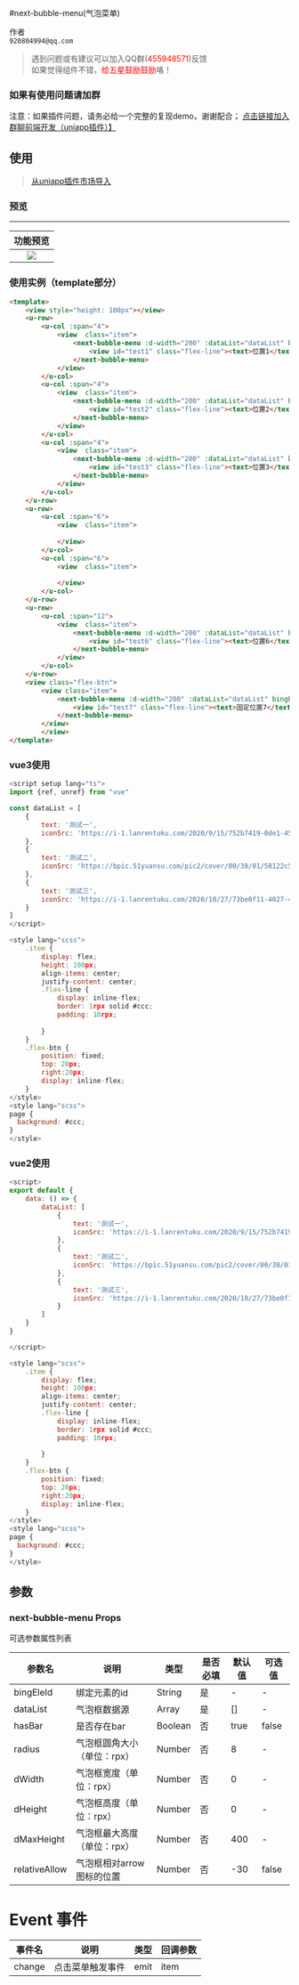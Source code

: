 #next-bubble-menu(气泡菜单)

作者   
`920804994@qq.com`

> 遇到问题或有建议可以加入QQ群(<font color=#f00>455948571</font>)反馈  
> 如果觉得组件不错，<font color=#f00>给五星鼓励鼓励</font>咯！

### 如果有使用问题请加群

注意：如果插件问题，请务必给一个完整的复现demo，谢谢配合；
[点击链接加入群聊前端开发（uniapp插件）】](https://qm.qq.com/q/S1bJzQfJAG)

## 使用

>[从uniapp插件市场导入](https://ext.dcloud.net.cn/plugin?name=next-bubble-menu)



### 预览

***

|                 						功能预览               				   		        	|   
| :-----------------------------------------------------------------------: |
| ![](https://lixueshiaa.github.io/webtest/www/static/next-bubble-menu.gif) |



###  使用实例（template部分）
```html
<template>
	<view style="height: 100px"></view>
	<u-row>
		<u-col :span="4">
			<view  class="item">
				<next-bubble-menu :d-width="200" :dataList="dataList" bingEleId="test1">
					<view id="test1" class="flex-line"><text>位置1</text></view>
				</next-bubble-menu>
			</view>
		</u-col>
		<u-col :span="4">
			<view  class="item">
				<next-bubble-menu :d-width="200" :dataList="dataList" bingEleId="test2">
					<view id="test2" class="flex-line"><text>位置2</text></view>
				</next-bubble-menu>
			</view>
		</u-col>
		<u-col :span="4">
			<view  class="item">
				<next-bubble-menu :d-width="200" :dataList="dataList" bingEleId="test3">
					<view id="test3" class="flex-line"><text>位置3</text></view>
				</next-bubble-menu>
			</view>
		</u-col>
	</u-row>
	<u-row>
		<u-col :span="6">
			<view  class="item">
				
			</view>
		</u-col>
		<u-col :span="6">
			<view  class="item">
			
			</view>
		</u-col>
	</u-row>
	<u-row>
		<u-col :span="12">
			<view  class="item">
				<next-bubble-menu :d-width="200" :dataList="dataList" bingEleId="test6">
					<view id="test6" class="flex-line"><text>位置6</text></view>
				</next-bubble-menu>
			</view>
		</u-col>
	</u-row>
	<view class="flex-btn">	
		<view class="item">
			<next-bubble-menu :d-width="200" :dataList="dataList" bingEleId="test7">
				<view id="test7" class="flex-line"><text>固定位置7</text></view>
			</next-bubble-menu>
		</view>		
		</view>
</template>
```

### vue3使用
```js
<script setup lang="ts">
import {ref, unref} from "vue"

const dataList = [
	{
		text: '测试一',
		iconSrc: 'https://i-1.lanrentuku.com/2020/9/15/752b7419-0de1-4515-8d2c-63e7b7df007c.png?imageView2/2/w/500'
	},
	{
		text: '测试二',
		iconSrc: 'https://bpic.51yuansu.com/pic2/cover/00/38/01/58122c53d1ca5_610.jpg'
	},
	{
		text: '测试三',
		iconSrc: 'https://i-1.lanrentuku.com/2020/10/27/73be0f11-4027-4e5c-8f8f-be31fa4d2834.png?imageView2/2/w/500'
	}
]
</script>

<style lang="scss">
	.item {
		display: flex;
		height: 100px;
		align-items: center;
		justify-content: center;
		.flex-line {
			display: inline-flex;
			border: 1rpx solid #ccc;
			padding: 10rpx;
			
		}
	}
	.flex-btn {
		position: fixed;
		top: 20px;
		right:20px;
		display: inline-flex;
	}
</style>
<style lang="scss">
page {
  background: #ccc;
}
</style>
```

### vue2使用
```js
<script>
export default {
	data: () => {
		dataList: [
			{
				text: '测试一',
				iconSrc: 'https://i-1.lanrentuku.com/2020/9/15/752b7419-0de1-4515-8d2c-63e7b7df007c.png?imageView2/2/w/500'
			},
			{
				text: '测试二',
				iconSrc: 'https://bpic.51yuansu.com/pic2/cover/00/38/01/58122c53d1ca5_610.jpg'
			},
			{
				text: '测试三',
				iconSrc: 'https://i-1.lanrentuku.com/2020/10/27/73be0f11-4027-4e5c-8f8f-be31fa4d2834.png?imageView2/2/w/500'
			}
		]
	}
}

</script>

<style lang="scss">
	.item {
		display: flex;
		height: 100px;
		align-items: center;
		justify-content: center;
		.flex-line {
			display: inline-flex;
			border: 1rpx solid #ccc;
			padding: 10rpx;
			
		}
	}
	.flex-btn {
		position: fixed;
		top: 20px;
		right:20px;
		display: inline-flex;
	}
</style>
<style lang="scss">
page {
  background: #ccc;
}
</style>
```

## 参数


### next-bubble-menu Props

可选参数属性列表

|参数名				|说明																|类型														|是否必填	|默认值								|可选值			|
|----				|----																	|----														|----			|----									|----				|
|bingEleId				|绑定元素的id										|String													|是				|-										|-					|
|dataList			|气泡框数据源			 									|Array													|是				|[]										|-					|
|hasBar			|是否存在bar														|Boolean												|否				|true									|false			|
|radius	|气泡框圆角大小（单位：rpx）								|Number													|否				|8										|-					|
|dWidth			|	气泡框宽度（单位：rpx）							|Number													|否				|0										|-					|
|dHeight			|气泡框高度（单位：rpx）							|Number													|否				|0								 		|-					|
|dMaxHeight			|	气泡框最大高度（单位：rpx）			|Number													|否				|400				 					|-					|
|relativeAllow|	气泡框相对arrow图标的位置					|Number													|否				|-30									|false			|


# Event 事件
|事件名	|说明						|类型	|回调参数	|
|----	|----						|----	|----		|
|change|点击菜单触发事件	|emit	|item		|
